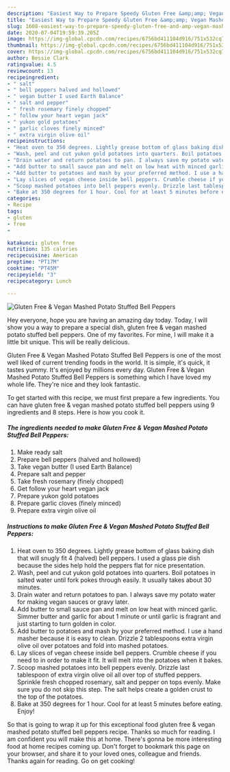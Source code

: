 ```yaml
---
description: "Easiest Way to Prepare Speedy Gluten Free &amp;amp; Vegan Mashed Potato Stuffed Bell Peppers"
title: "Easiest Way to Prepare Speedy Gluten Free &amp;amp; Vegan Mashed Potato Stuffed Bell Peppers"
slug: 1608-easiest-way-to-prepare-speedy-gluten-free-and-amp-vegan-mashed-potato-stuffed-bell-peppers
date: 2020-07-04T19:59:39.205Z
image: https://img-global.cpcdn.com/recipes/6756bd411104d916/751x532cq70/gluten-free-vegan-mashed-potato-stuffed-bell-peppers-recipe-main-photo.jpg
thumbnail: https://img-global.cpcdn.com/recipes/6756bd411104d916/751x532cq70/gluten-free-vegan-mashed-potato-stuffed-bell-peppers-recipe-main-photo.jpg
cover: https://img-global.cpcdn.com/recipes/6756bd411104d916/751x532cq70/gluten-free-vegan-mashed-potato-stuffed-bell-peppers-recipe-main-photo.jpg
author: Bessie Clark
ratingvalue: 4.5
reviewcount: 13
recipeingredient:
- " salt"
- " bell peppers halved and hollowed"
- " vegan butter I used Earth Balance"
- " salt and pepper"
- " fresh rosemary finely chopped"
- " follow your heart vegan jack"
- " yukon gold potatoes"
- " garlic cloves finely minced"
- " extra virgin olive oil"
recipeinstructions:
- "Heat oven to 350 degrees. Lightly grease bottom of glass baking dish that will snugly fit 4 (halved) bell peppers. I used a glass pie dish because the sides help hold the peppers flat for nice presentation."
- "Wash, peel and cut yukon gold potatoes into quarters. Boil potatoes in salted water until fork pokes through easily. It usually takes about 30 minutes."
- "Drain water and return potatoes to pan. I always save my potato water for making vegan sauces or gravy later."
- "Add butter to small sauce pan and melt on low heat with minced garlic. Simmer butter and garlic for about 1 minute or until garlic is fragrant and just starting to turn golden in color."
- "Add butter to potatoes and mash by your preferred method. I use a hand masher because it is easy to clean. Drizzle 2 tablespoons extra virgin olive oil over potatoes and fold into mashed potatoes."
- "Lay slices of vegan cheese inside bell peppers. Crumble cheese if you need to in order to make it fit. It will melt into the potatoes when it bakes."
- "Scoop mashed potatoes into bell peppers evenly. Drizzle last tablespoon of extra virgin olive oil all over top of stuffed peppers. Sprinkle fresh chopped rosemary, salt and pepper on tops evenly. Make sure you do not skip this step. The salt helps create a golden crust to the top of the potatoes."
- "Bake at 350 degrees for 1 hour. Cool for at least 5 minutes before eating. Enjoy!"
categories:
- Recipe
tags:
- gluten
- free
- 

katakunci: gluten free  
nutrition: 135 calories
recipecuisine: American
preptime: "PT17M"
cooktime: "PT45M"
recipeyield: "3"
recipecategory: Lunch

---
```



![Gluten Free &amp; Vegan Mashed Potato Stuffed Bell Peppers](https://img-global.cpcdn.com/recipes/6756bd411104d916/751x532cq70/gluten-free-vegan-mashed-potato-stuffed-bell-peppers-recipe-main-photo.jpg)

Hey everyone, hope you are having an amazing day today. Today, I will show you a way to prepare a special dish, gluten free &amp; vegan mashed potato stuffed bell peppers. One of my favorites. For mine, I will make it a little bit unique. This will be really delicious.

Gluten Free &amp; Vegan Mashed Potato Stuffed Bell Peppers is one of the most well liked of current trending foods in the world. It is simple, it's quick, it tastes yummy. It's enjoyed by millions every day. Gluten Free &amp; Vegan Mashed Potato Stuffed Bell Peppers is something which I have loved my whole life. They're nice and they look fantastic.




To get started with this recipe, we must first prepare a few ingredients. You can have gluten free &amp; vegan mashed potato stuffed bell peppers using 9 ingredients and 8 steps. Here is how you cook it.

<!--inarticleads1-->

##### The ingredients needed to make Gluten Free &amp; Vegan Mashed Potato Stuffed Bell Peppers:

1. Make ready  salt
1. Prepare  bell peppers (halved and hollowed)
1. Take  vegan butter (I used Earth Balance)
1. Prepare  salt and pepper
1. Take  fresh rosemary (finely chopped)
1. Get  follow your heart vegan jack
1. Prepare  yukon gold potatoes
1. Prepare  garlic cloves (finely minced)
1. Prepare  extra virgin olive oil




<!--inarticleads2-->

##### Instructions to make Gluten Free &amp; Vegan Mashed Potato Stuffed Bell Peppers:

1. Heat oven to 350 degrees. Lightly grease bottom of glass baking dish that will snugly fit 4 (halved) bell peppers. I used a glass pie dish because the sides help hold the peppers flat for nice presentation.
1. Wash, peel and cut yukon gold potatoes into quarters. Boil potatoes in salted water until fork pokes through easily. It usually takes about 30 minutes.
1. Drain water and return potatoes to pan. I always save my potato water for making vegan sauces or gravy later.
1. Add butter to small sauce pan and melt on low heat with minced garlic. Simmer butter and garlic for about 1 minute or until garlic is fragrant and just starting to turn golden in color.
1. Add butter to potatoes and mash by your preferred method. I use a hand masher because it is easy to clean. Drizzle 2 tablespoons extra virgin olive oil over potatoes and fold into mashed potatoes.
1. Lay slices of vegan cheese inside bell peppers. Crumble cheese if you need to in order to make it fit. It will melt into the potatoes when it bakes.
1. Scoop mashed potatoes into bell peppers evenly. Drizzle last tablespoon of extra virgin olive oil all over top of stuffed peppers. Sprinkle fresh chopped rosemary, salt and pepper on tops evenly. Make sure you do not skip this step. The salt helps create a golden crust to the top of the potatoes.
1. Bake at 350 degrees for 1 hour. Cool for at least 5 minutes before eating. Enjoy!




So that is going to wrap it up for this exceptional food gluten free &amp; vegan mashed potato stuffed bell peppers recipe. Thanks so much for reading. I am confident you will make this at home. There's gonna be more interesting food at home recipes coming up. Don't forget to bookmark this page on your browser, and share it to your loved ones, colleague and friends. Thanks again for reading. Go on get cooking!
